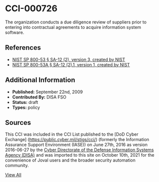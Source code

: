 # CCI-000726

The organization conducts a due diligence review of suppliers prior to entering into contractual agreements to acquire information system software.

## References ##

* [NIST SP 800-53 § SA-12 (2), version 3, created by NIST](http://csrc.nist.gov/publications/PubsSPs.html)
* [NIST SP 800-53A § SA-12 (2).1, version 1, created by NIST](http://csrc.nist.gov/publications/PubsSPs.html)


## Additional Information ##

* **Published:** September 22nd, 2009
* **Contributed By:** DISA FSO
* **Status:** draft
* **Types:** policy

## Sources ##

This CCI was included in the CCI List published to the [DoD Cyber Exchange]
(https://public.cyber.mil/stigs/cci/) (formerly the Information Assurance Support Environment
(IASE)) on June 27th, 2016 as version 2016-06-27 by the [Cyber Directorate of the Defense 
Information Systems Agency (DISA)](https://public.cyber.mil/about-cyber/) and was imported to 
this site on October 10th, 2021 for the convenience of Joval users and the broader security automation community.

[View All](../README.md)
